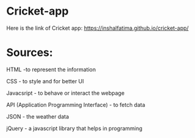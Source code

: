 # Cricket-app
Here is the link of Cricket app:  https://inshalfatima.github.io/cricket-app/

# Sources:

HTML -to represent the information

CSS - to style and for better UI

Javacsript - to behave or interact the webpage

API (Application Programming Interface) - to fetch data

JSON - the weather data

jQuery - a javascript library that helps in programming
